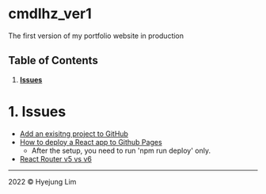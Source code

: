 # cmdlhz_ver1
The first version of my portfolio website in production

## Table of Contents
1. <b>[Issues](https://github.com/howdyhyejung/portfolio1#1-issues)</b>

# 1. Issues
- [Add an exisitng project to GitHub](https://gist.github.com/alexpchin/102854243cd066f8b88e)
- [How to deploy a React app to Github Pages](https://youtu.be/5I37iVCDUTU)
  * After the setup, you need to run 'npm run deploy' only.
- [React Router v5 vs v6](https://reactrouter.com/docs/en/v6/upgrading/v5#upgrade-all-switch-elements-to-routes)

- - -

2022 © Hyejung Lim 